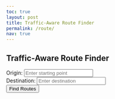 ```yaml
---
toc: true
layout: post
title: Traffic-Aware Route Finder
permalink: /route/
nav: true
---
```


<head>
  <link rel="stylesheet" type="text/css" href="{{site.baseurl}}/navigation/findBestRoute/map.css">
  <link rel="stylesheet" href="https://unpkg.com/leaflet@1.7.1/dist/leaflet.css" />
</head>

<body>
  <div class="route-form">
    <h2>Traffic-Aware Route Finder</h2>
    <div class="input-group">
      <label for="origin">Origin:</label>
      <input type="text" id="origin" placeholder="Enter starting point">
    </div>
    <div class="input-group">
      <label for="destination">Destination:</label>
      <input type="text" id="destination" placeholder="Enter destination">
    </div>
    <button onclick="fetchRoutes()">Find Routes</button>
  </div>

  <div id="map"></div>
  <div id="result"></div>

<script src="https://unpkg.com/leaflet@1.7.1/dist/leaflet.js"></script>
<script type="module" src="{{site.baseurl}}/navigation/findBestRoute/map.js"></script>
<script type="module" src="{{site.baseurl}}/assets/js/api/config.js"></script>







